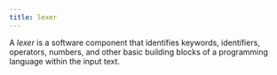 ```yaml
---
title: lexer
---
```


A _lexer_ is a software component that identifies keywords, identifiers, operators, numbers, and other basic building blocks of a programming language within the input text.
